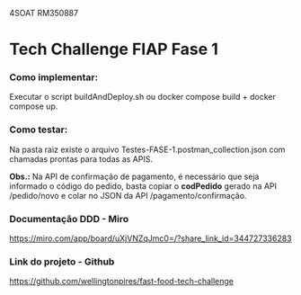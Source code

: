 4SOAT
RM350887

# Tech Challenge FIAP Fase 1

### Como implementar:
Executar o script buildAndDeploy.sh ou docker compose build + docker compose up.

### Como testar:
Na pasta raiz existe o arquivo Testes-FASE-1.postman_collection.json com chamadas prontas para todas as APIS.

**Obs.:** Na API de confirmação de pagamento, é necessário que seja informado o código do pedido, basta copiar o **codPedido** gerado na API /pedido/novo e colar no JSON da API /pagamento/confirmação.

### Documentação DDD - Miro
https://miro.com/app/board/uXjVNZqJmc0=/?share_link_id=344727336283

### Link do projeto - Github
https://github.com/wellingtonpires/fast-food-tech-challenge
